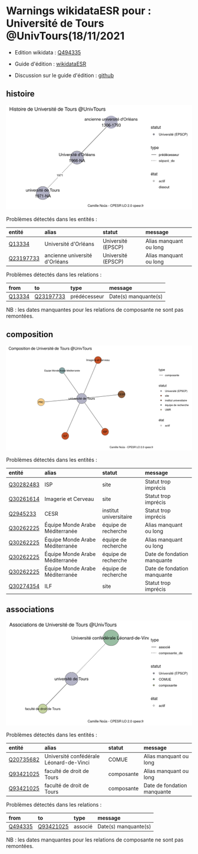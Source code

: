 Warnings wikidataESR pour : Université de Tours @UnivTours(18/11/2021
================

- Edition wikidata : [Q494335](https://www.wikidata.org/wiki/Q494335)
- Guide d'édition : [wikidataESR](https://github.com/cpesr/wikidataESR/)

- Discussion sur le guide d'édition : [github](https://github.com/cpesr/wikidataESR/issues)



## histoire 

![Graphique non généré](Q494335-histoire.png) 

Problèmes détectés dans les entités :

|entité                                               |alias                         |statut             |message                |
|:----------------------------------------------------|:-----------------------------|:------------------|:----------------------|
|[Q13334](https://www.wikidata.org/wiki/Q13334)       |Université d'Orléans          |Université (EPSCP) |Alias manquant ou long |
|[Q23197733](https://www.wikidata.org/wiki/Q23197733) |ancienne université d'Orléans |Université (EPSCP) |Alias manquant ou long |

Problèmes détectés dans les relations :

|from                                           |to                                                   |type         |message              |
|:----------------------------------------------|:----------------------------------------------------|:------------|:--------------------|
|[Q13334](https://www.wikidata.org/wiki/Q13334) |[Q23197733](https://www.wikidata.org/wiki/Q23197733) |prédécesseur |Date(s) manquante(s) |

NB : les dates manquantes pour les relations de composante ne sont pas remontées. 



## composition 

![Graphique non généré](Q494335-composition.png) 

Problèmes détectés dans les entités :

|entité                                               |alias                           |statut                 |message                     |
|:----------------------------------------------------|:-------------------------------|:----------------------|:---------------------------|
|[Q30282483](https://www.wikidata.org/wiki/Q30282483) |ISP                             |site                   |Statut trop imprécis        |
|[Q30261614](https://www.wikidata.org/wiki/Q30261614) |Imagerie et Cerveau             |site                   |Statut trop imprécis        |
|[Q2945233](https://www.wikidata.org/wiki/Q2945233)   |CESR                            |institut universitaire |Statut trop imprécis        |
|[Q30262225](https://www.wikidata.org/wiki/Q30262225) |Équipe Monde Arabe Méditerranée |équipe de recherche    |Alias manquant ou long      |
|[Q30262225](https://www.wikidata.org/wiki/Q30262225) |Équipe Monde Arabe Méditerranée |équipe de recherche    |Alias manquant ou long      |
|[Q30262225](https://www.wikidata.org/wiki/Q30262225) |Équipe Monde Arabe Méditerranée |équipe de recherche    |Date de fondation manquante |
|[Q30262225](https://www.wikidata.org/wiki/Q30262225) |Équipe Monde Arabe Méditerranée |équipe de recherche    |Date de fondation manquante |
|[Q30274354](https://www.wikidata.org/wiki/Q30274354) |ILF                             |site                   |Statut trop imprécis        |

 



## associations 

![Graphique non généré](Q494335-associations.png) 

Problèmes détectés dans les entités :

|entité                                               |alias                                   |statut     |message                     |
|:----------------------------------------------------|:---------------------------------------|:----------|:---------------------------|
|[Q20735682](https://www.wikidata.org/wiki/Q20735682) |Université confédérale Léonard-de-Vinci |COMUE      |Alias manquant ou long      |
|[Q93421025](https://www.wikidata.org/wiki/Q93421025) |faculté de droit de Tours               |composante |Alias manquant ou long      |
|[Q93421025](https://www.wikidata.org/wiki/Q93421025) |faculté de droit de Tours               |composante |Date de fondation manquante |

Problèmes détectés dans les relations :

|from                                             |to                                                   |type    |message              |
|:------------------------------------------------|:----------------------------------------------------|:-------|:--------------------|
|[Q494335](https://www.wikidata.org/wiki/Q494335) |[Q93421025](https://www.wikidata.org/wiki/Q93421025) |associé |Date(s) manquante(s) |

NB : les dates manquantes pour les relations de composante ne sont pas remontées. 

